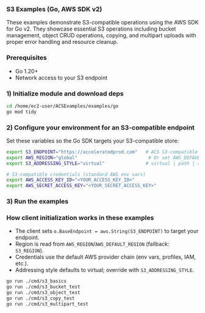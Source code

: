 ### S3 Examples (Go, AWS SDK v2)

These examples demonstrate S3-compatible operations using the AWS SDK for Go v2. They showcase essential S3 operations including bucket management, object CRUD operations, copying, and multipart uploads with proper error handling and resource cleanup.

### Prerequisites

- Go 1.20+
- Network access to your S3 endpoint

### 1) Initialize module and download deps

```bash
cd /home/ec2-user/ACSExamples/examples/go
go mod tidy
```

### 2) Configure your environment for an S3-compatible endpoint

Set these variables so the Go SDK targets your S3-compatible store:

```bash
export S3_ENDPOINT="https://acceleratedprod.com"   # ACS S3-compatible endpoint URL
export AWS_REGION="global"                          # Or set AWS_DEFAULT_REGION
export S3_ADDRESSING_STYLE="virtual"               # virtual | path | auto

# S3-compatible credentials (standard AWS env vars)
export AWS_ACCESS_KEY_ID="<YOUR_ACCESS_KEY_ID>"
export AWS_SECRET_ACCESS_KEY="<YOUR_SECRET_ACCESS_KEY>"
```

### 3) Run the examples

### How client initialization works in these examples

- The client sets `o.BaseEndpoint = aws.String(S3_ENDPOINT)` to target your endpoint.
- Region is read from `AWS_REGION`/`AWS_DEFAULT_REGION` (fallback: `S3_REGION`).
- Credentials use the default AWS provider chain (env vars, profiles, IAM, etc.).
- Addressing style defaults to virtual; override with `S3_ADDRESSING_STYLE`.

```bash
go run ./cmd/s3_basics
go run ./cmd/s3_bucket_test
go run ./cmd/s3_object_test
go run ./cmd/s3_copy_test
go run ./cmd/s3_multipart_test
```


